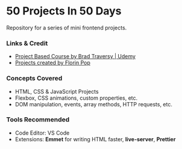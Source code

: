 # 50 Projects In 50 Days

Repository for a series of mini frontend projects.

### Links & Credit

-   [Project Based Course by Brad Traversy | Udemy](https://www.udemy.com/course/50-projects-50-days/)
-   [Projects created by Florin Pop](https://www.udemy.com/user/popflorin/)

### Concepts Covered

-   HTML, CSS & JavaScript Projects
-   Flexbox, CSS animations, custom properties, etc.
-   DOM manipulation, events, array methods, HTTP requests, etc.

### Tools Recommended

-   Code Editor: VS Code
-   Extensions: **Emmet** for writing HTML faster, **live-server**, **Prettier**
